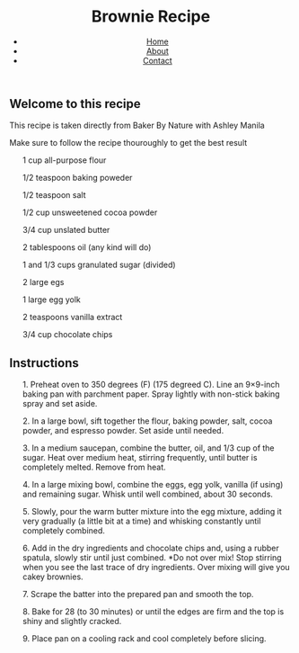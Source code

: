 <!DOCTYPE html>
<html lang="en">
<head>
  <meta charset="utf-8">
  <meta name="viewport" content="width=device-width, initial-scale=1.0">
  <title>Brownies | Home</title>
  <link rel="stylesheet" href="styles.css">
</head>
<body>
  <header>
    <h1>Brownie Recipe</h1> 
    <nav>
      <ul>
        <li><a href="README.md" class="active">Home</a></li>
        <li><a href="about.html">About</a></li>
        <li><a href="contact.html">Contact</a></li>
      </ul>
  </header>
  <main>
    <div id="welcome">
      <h2>Welcome to this recipe</h2>
      <p>This recipe is taken directly from Baker By Nature with Ashley Manila</p>
      <p>Make sure to follow the recipe thouroughly to get the best result</p>
    </div>
    <div id="ingredients">
      <ul>
        <p>1 cup all-purpose flour</p>
        <p>1/2 teaspoon baking poweder</p>
        <p>1/2 teaspoon salt</p>
        <p>1/2 cup unsweetened cocoa powder</p>
        <p>3/4 cup unslated butter</p>
        <p>2 tablespoons oil (any kind will do)</p>
        <p>1 and 1/3 cups granulated sugar (divided)</p>
        <p>2 large egs</p>
        <p>1 large egg yolk</p>
        <p>2 teaspoons vanilla extract</p>
        <p>3/4 cup chocolate chips</p>
      </ul>
    </div>
    <div id="instructions">
      <h2>Instructions</h2>
      <ol>
        <p>1. Preheat oven to 350 degrees (F) (175 degreed C). Line an 9×9-inch baking pan with parchment paper. Spray lightly with non-stick baking spray and set aside.</p>
        <p>2. In a large bowl, sift together the flour, baking powder, salt, cocoa powder, and espresso powder. Set aside until needed.</p>
        <p>3. In a medium saucepan, combine the butter, oil, and 1/3 cup of the sugar. Heat over medium heat, stirring frequently, until butter is completely melted. Remove from heat.</p>
        <p>4. In a large mixing bowl, combine the eggs, egg yolk, vanilla (if using) and remaining sugar. Whisk until well combined, about 30 seconds.</p>
        <p>5. Slowly, pour the warm butter mixture into the egg mixture, adding it very gradually (a little bit at a time) and whisking constantly until completely combined.</p>
        <p>6. Add in the dry ingredients and chocolate chips and, using a rubber spatula, slowly stir until just combined. *Do not over mix! Stop stirring when you see the last trace of dry ingredients. Over mixing will give you cakey brownies. </p>
        <p>7. Scrape the batter into the prepared pan and smooth the top.</p>
        <p>8. Bake for 28 (to 30 minutes) or until the edges are firm and the top is shiny and slightly cracked. </p>
        <p>9. Place pan on a cooling rack and cool completely before slicing.</p>
      </ol>
    </div>
  </main>
      
</body>
